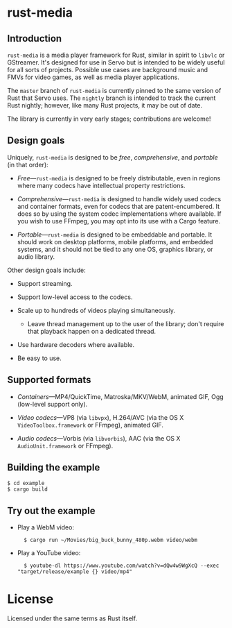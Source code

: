 # rust-media

## Introduction

`rust-media` is a media player framework for Rust, similar in spirit to `libvlc` or GStreamer. It's designed for use in Servo but is intended to be widely useful for all sorts of projects. Possible use cases are background music and FMVs for video games, as well as media player applications.

The `master` branch of `rust-media` is currently pinned to the same version of Rust that Servo uses. The `nightly` branch is intended to track the current Rust nightly; however, like many Rust projects, it may be out of date.

The library is currently in very early stages; contributions are welcome!

## Design goals

Uniquely, `rust-media` is designed to be *free*, *comprehensive*, and *portable* (in that order):

* *Free*—`rust-media` is designed to be freely distributable, even in regions where many codecs have intellectual property restrictions.

* *Comprehensive*—`rust-media` is designed to handle widely used codecs and container formats, even for codecs that are patent-encumbered. It does so by using the system codec implementations where available. If you wish to use FFmpeg, you may opt into its use with a Cargo feature.

* *Portable*—`rust-media` is designed to be embeddable and portable. It should work on desktop platforms, mobile platforms, and embedded systems, and it should not be tied to any one OS, graphics library, or audio library.

Other design goals include:

* Support streaming.

* Support low-level access to the codecs.

* Scale up to hundreds of videos playing simultaneously.

  - Leave thread management up to the user of the library; don't require that playback happen on a dedicated thread.

* Use hardware decoders where available.

* Be easy to use.

## Supported formats

* *Containers*—MP4/QuickTime, Matroska/MKV/WebM, animated GIF, Ogg (low-level support only).

* *Video codecs*—VP8 (via `libvpx`), H.264/AVC (via the OS X `VideoToolbox.framework` or FFmpeg), animated GIF.

* *Audio codecs*—Vorbis (via `libvorbis`), AAC (via the OS X `AudioUnit.framework` or FFmpeg).

## Building the example

    $ cd example
    $ cargo build

## Try out the example

* Play a WebM video:

        $ cargo run ~/Movies/big_buck_bunny_480p.webm video/webm

* Play a YouTube video:

        $ youtube-dl https://www.youtube.com/watch?v=dQw4w9WgXcQ --exec "target/release/example {} video/mp4"

# License

Licensed under the same terms as Rust itself.
